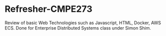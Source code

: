 # Refresher-CMPE273
Review of basic Web Technologies such as Javascript, HTML, Docker, AWS ECS. Done for Enterprise Distributed Systems class under Simon Shim.
